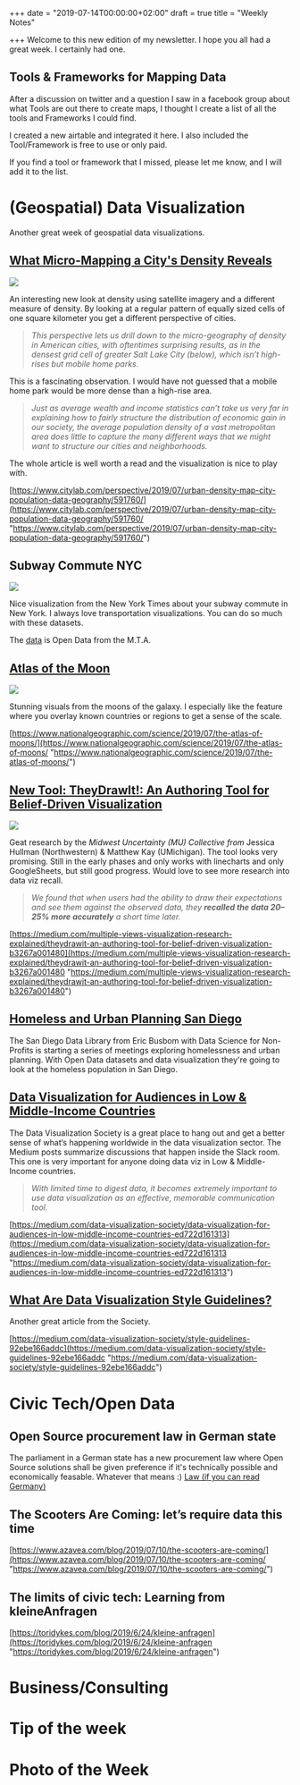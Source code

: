 +++
date = "2019-07-14T00:00:00+02:00"
draft = true
title = "Weekly Notes"

+++
Welcome to this new edition of my newsletter. I hope you all had a great week. I certainly had one. 

## Tools & Frameworks for Mapping Data

After a discussion on twitter and a question I saw in a facebook group about what Tools are out there to create maps, I thought I create a list of all the tools and Frameworks I could find. 

I created a new airtable and integrated it here. I also included the Tool/Framework is free to use or only paid. 

If you find a tool or framework that I missed, please let me know, and I will add it to the list. 

# (Geospatial) Data Visualization

Another great week of geospatial data visualizations. 

## [What Micro-Mapping a City's Density Reveals]()

![](https://res.cloudinary.com/civicvision/image/upload/f_auto,q_auto,w_auto,dpr_auto,c_limit/milafrerichs.com/newsletter/data-viz/density-chicago.jpg)

An interesting new look at density using satellite imagery and a different measure of density. By looking at a regular pattern of equally sized cells of one square kilometer you get a different perspective of cities. 

> _This perspective lets us drill down to the micro-geography of density in American cities, with oftentimes surprising results, as in the densest grid cell of greater Salt Lake City (below), which isn’t high-rises but mobile home parks._

This is a fascinating observation. I would have not guessed that a mobile home park would be more dense than a high-rise area. 

> _Just as average wealth and income statistics can’t take us very far in explaining how to fairly structure the distribution of economic gain in our society, the average population density of a vast metropolitan area does little to capture the many different ways that we might want to structure our cities and neighborhoods._

The whole article is well worth a read and the visualization is nice to play with. 

[https://www.citylab.com/perspective/2019/07/urban-density-map-city-population-data-geography/591760/](https://www.citylab.com/perspective/2019/07/urban-density-map-city-population-data-geography/591760/ "https://www.citylab.com/perspective/2019/07/urban-density-map-city-population-data-geography/591760/")

## Subway Commute NYC

![](https://res.cloudinary.com/civicvision/image/upload/f_auto,q_auto,w_auto,dpr_auto,c_limit/milafrerichs.com/newsletter/data-viz/subway-commute-nyc.jpg)

Nice visualization from the New York Times about your subway commute in New York. I always love transportation visualizations. You can do so much with these datasets. 

The [data](http://web.mta.info/developers/data/archives.html) is Open Data from the M.T.A.

## [Atlas of the Moon]()

![](https://res.cloudinary.com/civicvision/image/upload/f_auto,q_auto,w_auto,dpr_auto,c_limit/milafrerichs.com/newsletter/data-viz/atlas-of-moon.jpg)

Stunning visuals from the moons of the galaxy. I especially like the feature where you overlay known countries or regions to get a sense of the scale. 

[https://www.nationalgeographic.com/science/2019/07/the-atlas-of-moons/](https://www.nationalgeographic.com/science/2019/07/the-atlas-of-moons/ "https://www.nationalgeographic.com/science/2019/07/the-atlas-of-moons/")

## [New Tool: **TheyDrawIt!: An Authoring Tool for Belief-Driven Visualization**]()

![](https://res.cloudinary.com/civicvision/image/upload/f_auto,q_auto,w_auto,dpr_auto,c_limit/milafrerichs.com/newsletter/data-viz/draw-it.gif)

Geat research by the _Midwest Uncertainty (MU) Collective from_ Jessica Hullman (Northwestern) & Matthew Kay (UMichigan). The tool looks very promising. Still in the early phases and only works with linecharts and only GoogleSheets, but still good progress. Would love to see more research into data viz recall.

> _We found that when users had the ability to draw their expectations and see them against the observed data, they **recalled the data 20–25% more accurately** a short time later._

[https://medium.com/multiple-views-visualization-research-explained/theydrawit-an-authoring-tool-for-belief-driven-visualization-b3267a001480](https://medium.com/multiple-views-visualization-research-explained/theydrawit-an-authoring-tool-for-belief-driven-visualization-b3267a001480 "https://medium.com/multiple-views-visualization-research-explained/theydrawit-an-authoring-tool-for-belief-driven-visualization-b3267a001480")

## [Homeless and Urban Planning San Diego]()

The San Diego Data Library from Eric Busbom with Data Science for Non-Profits is starting a series of meetings exploring homelessness and urban planning. With Open Data datasets and data visualization they're going to look at the homeless population in San Diego.

## [Data Visualization for Audiences in Low & Middle-Income Countries]()

The Data Visualization Society is a great place to hang out and get a better sense of what‘s happening worldwide in the data visualization sector. The Medium posts summarize discussions that happen inside the Slack room. This one is very important for anyone doing data viz in Low & Middle-Income countries.

> _With limited time to digest data, it becomes extremely important to use data visualization as an effective, memorable communication tool._

[https://medium.com/data-visualization-society/data-visualization-for-audiences-in-low-middle-income-countries-ed722d161313](https://medium.com/data-visualization-society/data-visualization-for-audiences-in-low-middle-income-countries-ed722d161313 "https://medium.com/data-visualization-society/data-visualization-for-audiences-in-low-middle-income-countries-ed722d161313")

## [What Are Data Visualization Style Guidelines?]()

Another great article from the Society. 

[https://medium.com/data-visualization-society/style-guidelines-92ebe166addc](https://medium.com/data-visualization-society/style-guidelines-92ebe166addc "https://medium.com/data-visualization-society/style-guidelines-92ebe166addc")

# Civic Tech/Open Data

## Open Source procurement law in German state

The parliament in a German state has a new procurement law where Open Source solutions shall be given preference if it's technically possible and economically feasable. Whatever that means :)
[Law (if you can read Germany)](http://www.parldok.thueringen.de/ParlDok/dokument/71600/gesetz_zur_aenderung_des_thueringer_vergabegesetzes_und_anderer_haushaltsrechtlicher_vorschriften.pdf)

## The Scooters Are Coming: let’s require data this time

[https://www.azavea.com/blog/2019/07/10/the-scooters-are-coming/](https://www.azavea.com/blog/2019/07/10/the-scooters-are-coming/ "https://www.azavea.com/blog/2019/07/10/the-scooters-are-coming/")

## The limits of civic tech: Learning from kleineAnfragen

[https://toridykes.com/blog/2019/6/24/kleine-anfragen](https://toridykes.com/blog/2019/6/24/kleine-anfragen "https://toridykes.com/blog/2019/6/24/kleine-anfragen")

# Business/Consulting

# Tip of the week

# Photo of the Week